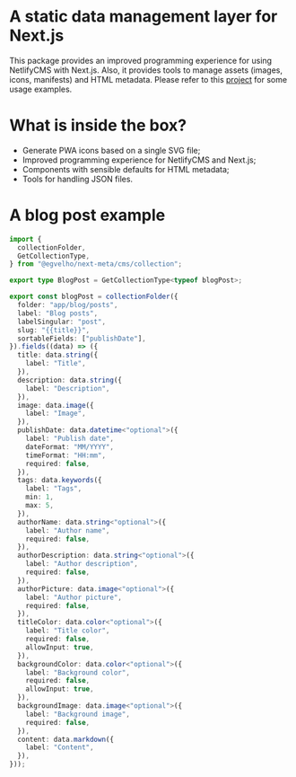 # A static data management layer for Next.js

This package provides an improved programming experience for using NetlifyCMS with Next.js. Also, it provides tools to manage assets (images, icons, manifests) and HTML metadata.
Please refer to this [project](https://github.com/egvelho/next-material-netlify-cms-blog) for some usage examples.

# What is inside the box?

* Generate PWA icons based on a single SVG file;
* Improved programming experience for NetlifyCMS and Next.js;
* Components with sensible defaults for HTML metadata;
* Tools for handling JSON files.

# A blog post example

```typescript
import {
  collectionFolder,
  GetCollectionType,
} from "@egvelho/next-meta/cms/collection";

export type BlogPost = GetCollectionType<typeof blogPost>;

export const blogPost = collectionFolder({
  folder: "app/blog/posts",
  label: "Blog posts",
  labelSingular: "post",
  slug: "{{title}}",
  sortableFields: ["publishDate"],
}).fields((data) => ({
  title: data.string({
    label: "Title",
  }),
  description: data.string({
    label: "Description",
  }),
  image: data.image({
    label: "Image",
  }),
  publishDate: data.datetime<"optional">({
    label: "Publish date",
    dateFormat: "MM/YYYY",
    timeFormat: "HH:mm",
    required: false,
  }),
  tags: data.keywords({
    label: "Tags",
    min: 1,
    max: 5,
  }),
  authorName: data.string<"optional">({
    label: "Author name",
    required: false,
  }),
  authorDescription: data.string<"optional">({
    label: "Author description",
    required: false,
  }),
  authorPicture: data.image<"optional">({
    label: "Author picture",
    required: false,
  }),
  titleColor: data.color<"optional">({
    label: "Title color",
    required: false,
    allowInput: true,
  }),
  backgroundColor: data.color<"optional">({
    label: "Background color",
    required: false,
    allowInput: true,
  }),
  backgroundImage: data.image<"optional">({
    label: "Background image",
    required: false,
  }),
  content: data.markdown({
    label: "Content",
  }),
}));
```
